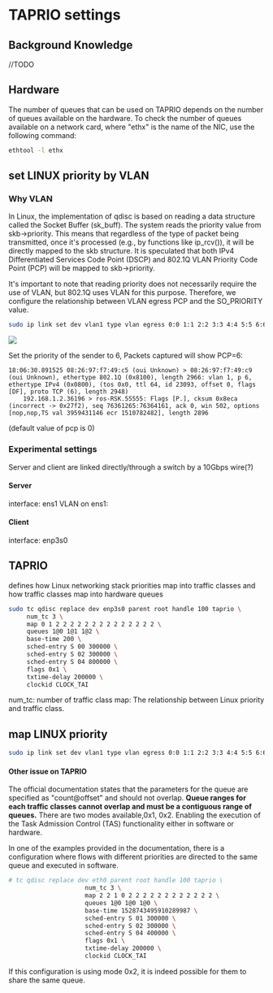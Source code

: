 # TAPRIO settings

## Background Knowledge
//TODO

## Hardware
The number of queues that can be used on TAPRIO depends on the number
of queues available on the hardware. To check the number of queues
available on a network card, where "ethx" is the name of the NIC, use
the following command:

```sh
ethtool -l ethx
```

## set LINUX priority by VLAN

### Why VLAN

In Linux, the implementation of qdisc is based on reading a data
structure called the Socket Buffer (sk\_buff). The system reads the
priority value from skb->priority. This means that regardless of the
type of packet being transmitted, once it's processed (e.g., by
functions like ip\_rcv()), it will be directly mapped to the skb
structure. It is speculated that both IPv4 Differentiated Services
Code Point (DSCP) and 802.1Q VLAN Priority Code Point (PCP) will be
mapped to skb->priority.

It's important to note that reading priority does not necessarily
require the use of VLAN, but 802.1Q uses VLAN for this
purpose. Therefore, we configure the relationship between VLAN egress
PCP and the SO\_PRIORITY value.

```sh
sudo ip link set dev vlan1 type vlan egress 0:0 1:1 2:2 3:3 4:4 5:5 6:6 7:7
```

![](https://hackmd.io/_uploads/BkfAVtLin.jpg)


Set the priority of the sender to 6, Packets captured will show PCP=6:

```
18:06:30.891525 08:26:97:f7:49:c5 (oui Unknown) > 08:26:97:f7:49:c9 (oui Unknown), ethertype 802.1Q (0x8100), length 2966: vlan 1, p 6, ethertype IPv4 (0x0800), (tos 0x0, ttl 64, id 23093, offset 0, flags [DF], proto TCP (6), length 2948)
    192.168.1.2.36196 > ros-RSK.55555: Flags [P.], cksum 0x8eca (incorrect -> 0x27f2), seq 76361265:76364161, ack 0, win 502, options [nop,nop,TS val 3959431146 ecr 1510782482], length 2896

```

(default value of pcp is 0)

### Experimental settings

Server and client are linked directly/through a switch by a 10Gbps
wire(?)


#### Server

interface: ens1
VLAN on ens1: 

#### Client

interface: enp3s0

## TAPRIO
defines how Linux networking stack priorities map into traffic classes and how traffic classes map into hardware queues

```sh
sudo tc qdisc replace dev enp3s0 parent root handle 100 taprio \
     num_tc 3 \
     map 0 1 2 2 2 2 2 2 2 2 2 2 2 2 2 2 \
     queues 1@0 1@1 1@2 \
     base-time 200 \
     sched-entry S 00 300000 \
     sched-entry S 02 300000 \
     sched-entry S 04 800000 \
     flags 0x1 \
     txtime-delay 200000 \
     clockid CLOCK_TAI
```

num\_tc: number of traffic class
map: The relationship between Linux priority and traffic class.


## map LINUX priority

```sh
sudo ip link set dev vlan1 type vlan egress 0:0 1:1 2:2 3:3 4:4 5:5 6:6 7:7
```

#### Other issue on TAPRIO

The official documentation states that the parameters for the queue
are specified as "count@offset" and should not overlap.  **Queue
ranges for each traffic classes cannot overlap and must be a
contiguous range of queues.**  There are two modes available,0x1,
0x2. Enabling the execution of the Task Admission Control (TAS)
functionality either in software or hardware.

In one of the examples provided in the documentation, there is a
configuration where flows with different priorities are directed to
the same queue and executed in software.

```sh
# tc qdisc replace dev eth0 parent root handle 100 taprio \
                     num_tc 3 \
                     map 2 2 1 0 2 2 2 2 2 2 2 2 2 2 2 2 \
                     queues 1@0 1@0 1@0 \
                     base-time 1528743495910289987 \
                     sched-entry S 01 300000 \
                     sched-entry S 02 300000 \
                     sched-entry S 04 400000 \
                     flags 0x1 \
                     txtime-delay 200000 \
                     clockid CLOCK_TAI 
```

If this configuration is using mode 0x2, it is indeed possible for
them to share the same queue.

